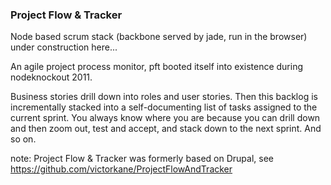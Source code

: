 ### Project Flow & Tracker

Node based scrum stack (backbone served by jade, run in the browser) under construction here...

An agile project process monitor, pft booted itself into existence during nodeknockout 2011. 

Business stories drill down into roles and user stories. Then this backlog is incrementally stacked into a self-documenting list of tasks assigned to the current sprint. You always know where you are because you can drill down and then zoom out, test and accept, and stack down to the next sprint. And so on.

note: Project Flow & Tracker was formerly based on Drupal, see https://github.com/victorkane/ProjectFlowAndTracker
